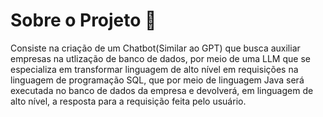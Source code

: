 # Sobre o Projeto 🧩
Consiste na criação de um Chatbot(Similar ao GPT) que busca auxiliar empresas na utlização de banco de dados, por meio de uma LLM que se especializa em transformar linguagem de alto nível em requisições na linguagem de programação SQL, que por meio de linguagem Java será executada no banco de dados da empresa e devolverá, em linguagem de alto nível, a resposta para a requisição feita pelo usuário.    
